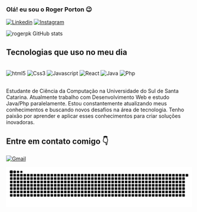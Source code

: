 ### Olá! eu sou o Roger Porton 😉

[![Linkedin](https://img.shields.io/badge/LinkedIn-0077B5?style=for-the-badge&logo=linkedin&logoColor=white)](www.linkedin.com/in/roger-porton-kuntze-80152230b)
[![Instagram](https://img.shields.io/badge/Instagram-E4405F?style=for-the-badge&logo=instagram&logoColor=white)](https://www.instagram.com/roger._.pk?igsh=NXgzNDZkNXRobGNv&utm_source=qr)

![rogerpk GitHub stats](https://github-readme-stats.vercel.app/api?username=rogerpk&show_icons=true&theme=merko)

## Tecnologias que uso no meu dia

<div style="display: inline_block"><br/>
    <img align="center" alt="html5" src="https://img.shields.io/badge/HTML5-E34F26?style=for-the-badge&logo=html5&logoColor=white">
    <img align="center" alt="Css3" src="https://img.shields.io/badge/CSS3-1572B6?style=for-the-badge&logo=css3&logoColor=white">
    <img align="center" alt="Javascript" src="https://img.shields.io/badge/JavaScript-F7DF1E?style=for-the-badge&logo=javascript&logoColor=black">
    <img align="center" alt="React" src="https://img.shields.io/badge/React-20232A?style=for-the-badge&logo=react&logoColor=61DAFB">
    <img align="center" alt="Java" src="https://img.shields.io/badge/Java-ED8B00?style=for-the-badge&logo=openjdk&logoColor=white">
    <img align="center" alt="Php" src="https://img.shields.io/badge/PHP-777BB4?style=for-the-badge&logo=php&logoColor=white">
</div><br/>

Estudante de Ciência da Computação na Universidade do Sul de Santa Catarina. Atualmente trabalho com Desenvolvimento Web e estudo Java/Php paralelamente.
Estou constantemente atualizando meus conhecimentos e buscando novos desafios na área de tecnologia. Tenho paixão por aprender e aplicar esses conhecimentos para criar soluções inovadoras.

## Entre em contato comigo 👇

[![Gmail](https://img.shields.io/badge/Gmail-D14836?style=for-the-badge&logo=gmail&logoColor=white)](https://mail.google.com/mail/?view=cm&fs=1&to=rogerpk13@gmail.com)

<picture align="center">
  <source media="(prefers-color-scheme: dark)" srcset="https://raw.githubusercontent.com/gustavoabrahao/gustavoabrahao/output/github-contribution-grid-snake-dark.svg">
  <source media="(prefers-color-scheme: light)" srcset="https://raw.githubusercontent.com/gustavoabrahao/gustavoabrahao/output/github-contribution-grid-snake-dark.svg">
  <img align="center" alt="github contribution grid snake animation" src="https://raw.githubusercontent.com/gustavoabrahao/gustavoabrahao/output/github-contribution-grid-snake.svg">
</picture>
